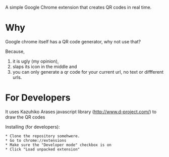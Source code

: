 A simple Google Chrome extension that creates QR codes in real time.

# Why

Google chrome itself has a QR code generator, why not use that?

Because, 
1. it is ugly (my opinion),
2. slaps its icon in the middle and
3. you can only generate a qr code for your current url, no text or diffferent urls.

# For Developers

It uses Kazuhiko Arases javascript library (http://www.d-project.com/) to
draw the QR codes

Installing (for developers):

    * Clone the repository somehwere.
    * Go to chrome://extensions
    * Make sure the "Developer mode" checkbox is on
    * Click "Load unpacked extension"

